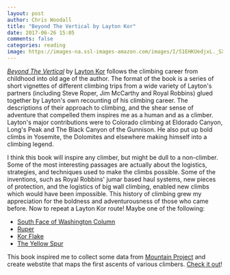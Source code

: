 ```yaml
---
layout: post
author: Chris Woodall
title: "Beyond The Vertical by Layton Kor"
date: 2017-06-26 15:05
comments: false
categories: reading
image: https://images-na.ssl-images-amazon.com/images/I/51EHKUedjxL._SX403_BO1,204,203,200_.jpg
---
```


_[Beyond The Vertical]_ by [Layton Kor] follows the climbing career from
childhood into old age of the author. The format of the book is a series of
short vignettes of different climbing trips from a wide variety of Layton's
partners (including Steve Roper, Jim McCarthy and Royal Robbins) glued
together by Layton's own recounting of his climbing career.
The descriptions of their approach to climbing, and the shear sense of adventure
that compelled them inspires me as a human and as a climber. Layton's major
contributions were to Colorado climbing at Eldorado Canyon, Long's Peak and
The Black Canyon of the Gunnison. He also put up bold climbs in Yosemite,
the Dolomites and elsewhere making himself into a climbing legend.

I think this book will inspire any climber, but might be dull to a  non-climber.
Some of the most interesting passages are actually about the logistics, strategies,
and techniques used to make the climbs possible. Some of the inventions, such
as Royal Robbins' jumar based haul systems, new pieces of protection, and the
logistics of big wall climbing, enabled new climbs which would have
been impossible. This history of climbing grew my appreciation
for the boldness and adventurousness of those who came before. Now to repeat
a Layton Kor route! Maybe one of the following:

- [South Face of Washington Column](https://www.mountainproject.com/v/south-face/105847471)
- [Ruper](https://www.mountainproject.com/v/105748774?search=1&type=route&method=resultsPage&query=Ruper)
- [Kor Flake](https://www.mountainproject.com/v/kors-flake/105749071)
- [The Yellow Spur](https://www.mountainproject.com/v/105748657?search=1&type=route&method=resultsPage&query=the%20Yellow%20Spur)

This book inspired me to collect some data from [Mountain Project][mp] and
create webstite that maps the first ascents of various climbers. [Check it out][wcw]!

[Layton Kor]: https://en.wikipedia.org/wiki/Layton_Kor
[Beyond The Vertical]: https://www.amazon.com/Beyond-Vertical-Layton-Kor/dp/0762781394
[mp]: http://mountainproject.com
[wcw]: http://who-climbed-what.herokuapp.com/
